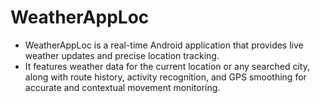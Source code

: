 # WeatherAppLoc
- WeatherAppLoc is a real-time Android application that provides live weather updates and precise location tracking.
- It features weather data for the current location or any searched city, along with route history, activity recognition, and GPS smoothing for accurate and contextual movement monitoring.
